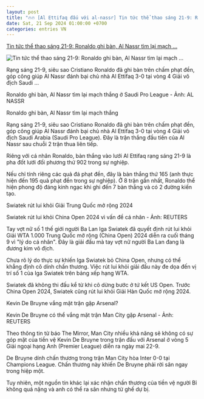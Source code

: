 ```yaml
---
layout: post
title: "🔥🔥 [Al Ettifaq đấu với al-nassr] Tin tức thể thao sáng 21-9: Ronaldo ghi bàn, Al Nassr tìm lại mạch ..."
date: Sat, 21 Sep 2024 01:00:00 +0700
categories: entries VN
---
```

[Tin tức thể thao sáng 21-9: Ronaldo ghi bàn, Al Nassr tìm lại mạch ...](https://tuoitre.vn/tin-tuc-the-thao-sang-21-9-ronaldo-ghi-ban-al-nassr-tim-lai-mach-thang-20240921050658984.htm)

![Tin tức thể thao sáng 21-9: Ronaldo ghi bàn, Al Nassr tìm lại mạch ...](https://cdn1.tuoitre.vn/thumb_w/1200/471584752817336320/2024/9/21/aa1qvcnt-1726869380138704119824-13-0-415-768-crop-17268699409403758674.jpeg)

Rạng sáng 21-9, siêu sao Cristiano Ronaldo đã ghi bàn trên chấm phạt đền, góp công giúp Al Nassr đánh bại chủ nhà Al Ettifaq 3-0 tại vòng 4 Giải vô địch Saudi ...

Ronaldo ghi bàn, Al Nassr tìm lại mạch thắng ở Saudi Pro League - Ảnh: AL NASSR

Ronaldo ghi bàn, Al Nassr tìm lại mạch thắng

Rạng sáng 21-9, siêu sao Cristiano Ronaldo đã ghi bàn trên chấm phạt đền, góp công giúp Al Nassr đánh bại chủ nhà Al Ettifaq 3-0 tại vòng 4 Giải vô địch Saudi Arabia (Saudi Pro League). Đây là trận thắng đầu tiên của Al Nassr sau chuỗi 2 trận thua liên tiếp.

Riêng với cá nhân Ronaldo, bàn thắng vào lưới Al Ettifaq rạng sáng 21-9 là pha đốt lưới đối phương thứ 902 trong sự nghiệp.

Nếu chỉ tính riêng các quả đá phạt đền, đây là bàn thắng thứ 165 (anh thực hiện đến 195 quả phạt đền trong sự nghiệp). Ở 8 trận gần nhất, Ronaldo thể hiện phong độ đáng kinh ngạc khi ghi đến 7 bàn thắng và có 2 đường kiến tạo.

Swiatek rút lui khỏi Giải Trung Quốc mở rộng 2024

Swiatek rút lui khỏi China Open 2024 vì vấn đề cá nhân - Ảnh: REUTERS

Tay vợt nữ số 1 thế giới người Ba Lan Iga Swiatek đã quyết định rút lui khỏi Giải WTA 1.000 Trung Quốc mở rộng (China Open) 2024 diễn ra cuối tháng 9 vì "lý do cá nhân". Đây là giải đấu mà tay vợt nữ người Ba Lan đang là đương kim vô địch.

Chưa rõ lý do thực sự khiến Iga Swiatek bỏ China Open, nhưng có thể khẳng định cô dính chấn thương. Việc rút lui khỏi giải đấu này đe dọa đến vị trí số 1 của Iga Swiatek trên bảng xếp hạng WTA.

Swiatek đã không thi đấu kể từ khi cô dừng bước ở tứ kết US Open. Trước China Open 2024, Swiatek cũng rút lui khỏi Giải Hàn Quốc mở rộng 2024.

Kevin De Bruyne vắng mặt trận gặp Arsenal?

Kevin De Bruyne có thể vắng mặt trận Man City gặp Arsenal - Ảnh: REUTERS

Theo thông tin từ báo The Mirror, Man City nhiều khả năng sẽ không có sự góp mặt của tiền vệ Kevin De Bruyne trong trận đấu với Arsenal ở vòng 5 Giải ngoại hạng Anh (Premier League) diễn ra ngày mai 22-9.

De Bruyne dính chấn thương trong trận Man City hòa Inter 0-0 tại Champions League. Chấn thương này khiến De Bruyne phải rời sân ngay trong hiệp một.

Tuy nhiên, một nguồn tin khác lại xác nhận chấn thương của tiền vệ người Bỉ không quá nặng và anh có thể ra sân nhưng từ ghế dự bị.

